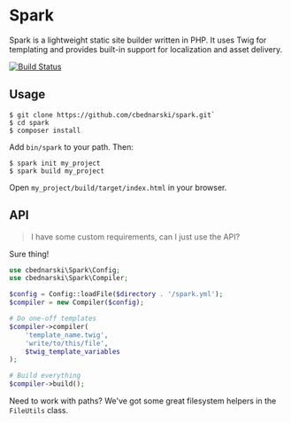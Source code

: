# Spark

Spark is a lightweight static site builder written in PHP. It uses Twig for templating and provides built-in support for localization and asset delivery.

[![Build Status](https://travis-ci.org/cbednarski/spark.png?branch=master)](https://travis-ci.org/cbednarski/spark)

## Usage

	$ git clone https://github.com/cbednarski/spark.git`
	$ cd spark
	$ composer install

Add `bin/spark` to your path. Then:

	$ spark init my_project
	$ spark build my_project

Open `my_project/build/target/index.html` in your browser.

## API

> I have some custom requirements, can I just use the API?

Sure thing!

```php
use cbednarski\Spark\Config;
use cbednarski\Spark\Compiler;

$config = Config::loadFile($directory . '/spark.yml');
$compiler = new Compiler($config);

# Do one-off templates
$compiler->compiler(
    'template_name.twig',
    'write/to/this/file',
    $twig_template_variables
);

# Build everything
$compiler->build();
```

Need to work with paths? We've got some great filesystem helpers in the `FileUtils` class.
